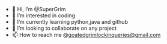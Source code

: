 - 👋 Hi, I’m @SuperGrim
- 👀 I’m interested in coding 
- 🌱 I’m currently learning python,java and github
- 💞️ I’m looking to collaborate on any project
- 📫 How to reach me @goatedgrimlockinqueries@gmail.com

<!---
SuperGrim/SuperGrim is a ✨ special ✨ repository because its `README.md` (this file) appears on your GitHub profile.
You can click the Preview link to take a look at your changes.
